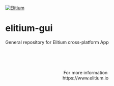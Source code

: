 <a href="https://www.elitium.io/wp-content/uploads/2018/12/logo-1.png" target="_blank"><img src="https://www.elitium.io/wp-content/uploads/2018/12/logo-1.png" border="0" alt="Elitium"></a>


# elitium-gui

General repository for Elitium cross-platform App<br>
<br>

<br>
<br>

<p align="center">For more information<br>
https://www.elitium.io</p>
